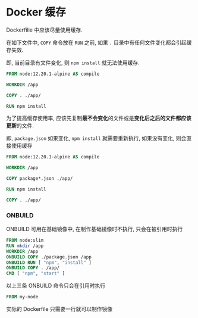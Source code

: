 # Docker 缓存



Dockerfilie 中应该尽量使用缓存.

在如下文件中,  `COPY` 命令放在 `RUN` 之前, 如果 `.` 目录中有任何文件变化都会引起缓存失效.

即, 当前目录有文件变化, 则 `npm install` 就无法使用缓存.

```dockerfile
FROM node:12.20.1-alpine AS compile

WORKDIR /app

COPY . ./app/

RUN npm install
```

为了提高缓存使用率, 应该先复制**最不会变化**的文件或是**变化后之后的文件都应该更新**的文件.

即, `package.json` 如果变化, `npm install` 就需要重新执行, 如果没有变化, 则会直接使用缓存

```dockerfile
FROM node:12.20.1-alpine AS compile

WORKDIR /app

COPY package*.json ./app/

RUN npm install

COPY . ./app/
```



### ONBUILD

ONBUILD 可用在基础镜像中, 在制作基础镜像时不执行, 只会在被引用时执行

```dockerfile
FROM node:slim
RUN mkdir /app
WORKDIR /app
ONBUILD COPY ./package.json /app
ONBUILD RUN [ "npm", "install" ]
ONBUILD COPY . /app/
CMD [ "npm", "start" ]
```

以上三条 ONBUILD 命令只会在引用时执行

```dockerfile
FROM my-node
```

实际的 Dockerfile 只需要一行就可以制作镜像

